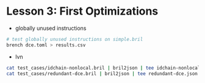 # Lesson 3:  First Optimizations

* globally unused instructions
```sh
# test globally unused instructions on simple.bril
brench dce.toml > results.csv
```

* lvn
```sh
cat test_cases/idchain-nonlocal.bril | bril2json | tee idchain-nonlocal.json |  python3 lvn.py | python dce.py | bril2txt | tee idchain-opt.bril | bril2json | brili
cat test_cases/redundant-dce.bril | bril2json | tee redundant-dce.json | python3 lvn.py | python dce.py | bril2txt | tee redundant-dce-opt.bril | bril2json | brili
```